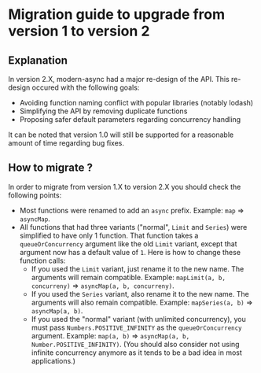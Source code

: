 
# Migration guide to upgrade from version 1 to version 2

## Explanation

In version 2.X, modern-async had a major re-design of the API. This re-design occured with the following goals:

* Avoiding function naming conflict with popular libraries (notably lodash)
* Simplifying the API by removing duplicate functions
* Proposing safer default parameters regarding concurrency handling

It can be noted that version 1.0 will still be supported for a reasonable amount of time regarding bug fixes.

## How to migrate ?

In order to migrate from version 1.X to version 2.X you should check the following points:

* Most functions were renamed to add an `async` prefix. Example: `map` => `asyncMap`.
* All functions that had three variants ("normal", `Limit` and `Series`) were simplified to have only 1 function. That function takes a `queueOrConcurrency` argument like the old `Limit` variant, except that argument now has a default value of `1`. Here is how to change these function calls:
    * If you used the `Limit` variant, just rename it to the new name. The arguments will remain compatible. Example: `mapLimit(a, b, concurreny)` => `asyncMap(a, b, concurreny)`.
    * If you used the `Series` variant, also rename it to the new name. The arguments will also remain compatible. Example: `mapSeries(a, b)` => `asyncMap(a, b)`.
    * If you used the "normal" variant (with unlimited concurrency), you must pass `Numbers.POSITIVE_INFINITY` as the `queueOrConcurrency` argument. Example: `map(a, b)` => `asyncMap(a, b, Number.POSITIVE_INFINITY)`. (You should also consider not using infinite concurrency anymore as it tends to be a bad idea in most applications.)
